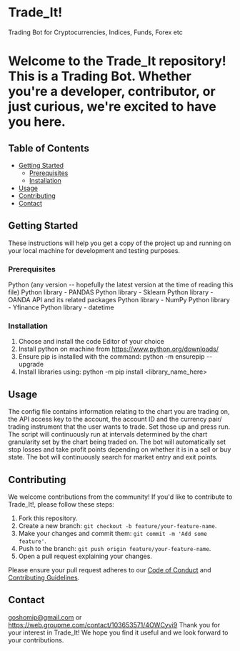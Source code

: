 # Trade_It!
Trading Bot for Cryptocurrencies, Indices, Funds, Forex etc 
# Welcome to the Trade_It repository! This is a Trading Bot. Whether you're a developer, contributor, or just curious, we're excited to have you here.

## Table of Contents

- [Getting Started](#getting-started)
  - [Prerequisites](#prerequisites)
  - [Installation](#installation)
- [Usage](#usage)
- [Contributing](#contributing)
- [Contact](#contact)

## Getting Started

These instructions will help you get a copy of the project up and running on your local machine for development and testing purposes.

### Prerequisites

Python (any version -- hopefully the latest version at the time of reading this file)
Python library - PANDAS
Python library - Sklearn
Python library - OANDA API and its related packages
Python library - NumPy
Python library - Yfinance
Python library - datetime
### Installation

1. Choose and install the code Editor of your choice
2. Install python on machine from https://www.python.org/downloads/
3. Ensure pip is installed with the command: python -m ensurepip --upgrade
4. Install libraries using: python -m pip install <library_name_here>

## Usage

The config file contains information relating to the chart you are trading on, the API access key to the account, the account ID and the currency pair/ trading instrument that the user wants to trade.
Set those up and press run. 
The script will continuously run at intervals determined by the chart granularity set by the chart being traded on.
The bot will automatically set stop losses and take profit points depending on whether it is in a sell or buy state.
The bot will continuously search for market entry and exit points. 

## Contributing

We welcome contributions from the community! If you'd like to contribute to Trade_It!, please follow these steps:

1. Fork this repository.
2. Create a new branch: `git checkout -b feature/your-feature-name`.
3. Make your changes and commit them: `git commit -m 'Add some feature'`.
4. Push to the branch: `git push origin feature/your-feature-name`.
5. Open a pull request explaining your changes.

Please ensure your pull request adheres to our [Code of Conduct](CODE_OF_CONDUCT.md) and [Contributing Guidelines](CONTRIBUTING.md).

## Contact
goshomip@gmail.com or 
https://web.groupme.com/contact/103653571/4OWCyvi9
Thank you for your interest in Trade_It! We hope you find it useful and we look forward to your contributions.
